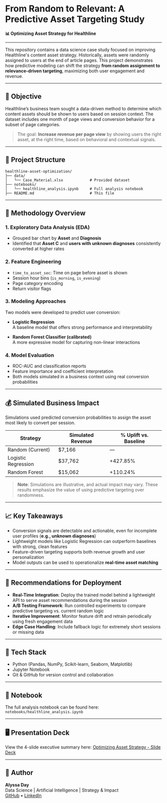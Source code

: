 # From Random to Relevant: A Predictive Asset Targeting Study
**📊 Optimizing Asset Strategy for Healthline**

---

This repository contains a data science case study focused on improving Healthline's content asset strategy. Historically, assets were randomly assigned to users at the end of article pages. This project demonstrates how predictive modeling can shift the strategy **from random assignment to relevance-driven targeting**, maximizing both user engagement and revenue.

---

## 🎯 Objective

Healthline’s business team sought a data-driven method to determine which content assets should be shown to users based on session context. The dataset includes one month of page views and conversion behavior for a subset of page categories.

> The goal: **Increase revenue per page view** by showing users the right asset, at the right time, based on behavioral and contextual signals.

---

## 📁 Project Structure

```plaintext
healthline-asset-optimization/
├── data/
│   └── Case_Material.xlsx            # Provided dataset
├── notebooks/
│   └── healthline_analysis.ipynb     # Full analysis notebook
├── README.md                         # This file
```

---

## 🧪 Methodology Overview

### 1. Exploratory Data Analysis (EDA)
- Grouped bar chart by **Asset** and **Diagnosis**
- Identified that **Asset C** and **users with unknown diagnoses** consistently converted at higher rates
  
### 2. Feature Engineering
- `time_to_asset_sec`: Time on page before asset is shown
- Session hour bins (`is_morning`, `is_evening`)
- Page category encoding
- Return visitor flags

### 3. Modeling Approaches
Two models were developed to predict user conversion:

- **Logistic Regression**  
  A baseline model that offers strong performance and interpretability

- **Random Forest Classifier (calibrated)**  
  A more expressive model for capturing non-linear interactions

### 4. Model Evaluation
- ROC-AUC and classification reports
- Feature importance and coefficient interpretation
- Both models simulated in a business context using real conversion probabilities

---

## 💰 Simulated Business Impact

Simulations used predicted conversion probabilities to assign the asset most likely to convert per session.

| Strategy | Simulated Revenue | % Uplift vs. Baseline |
|----------|-------------------|------------------------|
| Random (Current) | \$7,166 | — |
| Logistic Regression | \$37,762 | +427.85% |
| Random Forest | \$15,062 | +110.24% |

> **Note**: Simulations are illustrative, and actual impact may vary. These results emphasize the value of using predictive targeting over randomness.

---

## 📈 Key Takeaways

- Conversion signals are detectable and actionable, even for incomplete user profiles (**e.g., unknown diagnoses**)
- Lightweight models like Logistic Regression can outperform baselines with strong, clean features
- Feature-driven targeting supports both revenue growth and user personalization
- Model outputs can be used to operationalize **real-time asset matching**

---

## 🧭 Recommendations for Deployment

- **Real-Time Integration**: Deploy the trained model behind a lightweight API to serve asset recommendations during the session
- **A/B Testing Framework**: Run controlled experiments to compare predictive targeting vs. current random logic
- **Iterative Improvement**: Monitor feature drift and retrain periodically using fresh engagement data
- **Edge Case Handling**: Include fallback logic for extremely short sessions or missing data

---

## 🔧 Tech Stack

- Python (Pandas, NumPy, Scikit-learn, Seaborn, Matplotlib)
- Jupyter Notebook
- Git & GitHub for version control and collaboration

---

## 📓 Notebook

The full analysis notebook can be found here: ```notebooks/healthline_analysis.ipynb```

---

## 🖥️ Presentation Deck

View the 4-slide executive summary here: [Optimizing Asset Strategy - Slide Deck]([link_here](https://www.canva.com/design/DAGssqJldq4/cCYKavNmBDyKxfZ1Yn9vLA/edit?ui=eyJBIjp7fX0))

---

## 👤 Author

**Alyssa Day**  
Data Science | Artificial Intelligence | Strategy & Impact  
[GitHub](https://github.com/alyssaday01) • [LinkedIn](https://www.linkedin.com/in/alyssaday01/)

